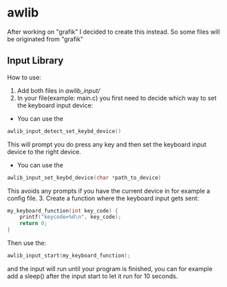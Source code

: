 # awlib
After working on "grafik" I decided to create this instead. So some files will be originated from "grafik"

## Input Library
How to use:
1. Add both files in *awlib_input/*
2. In your file(example: main.c) you first need to decide which way to set the keyboard input device:
 - You can use the 
```c
awlib_input_detect_set_keybd_device()
```
This will prompt you do press any key and then set the keyboard input device to the right device.
 - You can use the
 ```c
 awlib_input_set_keybd_device(char *path_to_device)
 ```
 This avoids any prompts if you have the current device in for example a config file.
3. Create a function where the keyboard input gets sent:
```c
my_keyboard_function(int key_code) {
	printf("keycode=%d\n", key_code);
	return 0;
}
```
Then use the:
```c
awlib_input_start(my_keyboard_function);
```
and the input will run until your program is finished, you can for example add a sleep() after the input start to let it run for 10 seconds.
